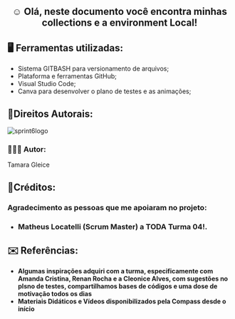 <b><h2 align="center">☺️ Olá, neste documento você encontra minhas collections e a environment Local!</h2></b>

<b><h2 align="left">🖥️ Ferramentas utilizadas:</h2></b>

 * Sistema GITBASH para versionamento de arquivos;
 * Plataforma e ferramentas GitHub;
 * Visual Studio Code;
 * Canva para desenvolver o plano de testes e as animações;

 ## 🎯Direitos Autorais: 
![sprint6logo](https://user-images.githubusercontent.com/102266911/187577955-e6493788-912f-4c67-89ad-7fb77b180867.png)

### 👩🏿‍💻 Autor: 
Tamara Gleice

## 📌Créditos: 

### Agradecimento as pessoas que me apoiaram no projeto: 
* ### Matheus Locatelli (Scrum Master) a TODA Turma 04!.
   
## ✉️ Referências:
* **Algumas inspirações adquiri com a turma, especificamente com Amanda Cristina, Renan Rocha e a Cleonice Alves, com sugestões no plsno de testes, compartilhamos bases de códigos e uma dose de motivação todos os dias**
* **Materiais Didáticos e Vídeos disponibilizados pela Compass desde o início**